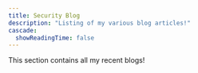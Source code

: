 ```yaml
---
title: Security Blog
description: "Listing of my various blog articles!"
cascade:
  showReadingTime: false
---
```

This section contains all my recent blogs!
